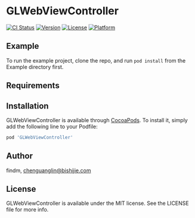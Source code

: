 # GLWebViewController

[![CI Status](https://img.shields.io/travis/findm/GLWebViewController.svg?style=flat)](https://travis-ci.org/findm/GLWebViewController)
[![Version](https://img.shields.io/cocoapods/v/GLWebViewController.svg?style=flat)](https://cocoapods.org/pods/GLWebViewController)
[![License](https://img.shields.io/cocoapods/l/GLWebViewController.svg?style=flat)](https://cocoapods.org/pods/GLWebViewController)
[![Platform](https://img.shields.io/cocoapods/p/GLWebViewController.svg?style=flat)](https://cocoapods.org/pods/GLWebViewController)

## Example

To run the example project, clone the repo, and run `pod install` from the Example directory first.

## Requirements

## Installation

GLWebViewController is available through [CocoaPods](https://cocoapods.org). To install
it, simply add the following line to your Podfile:

```ruby
pod 'GLWebViewController'
```

## Author

findm, chenguanglin@bishijie.com

## License

GLWebViewController is available under the MIT license. See the LICENSE file for more info.
